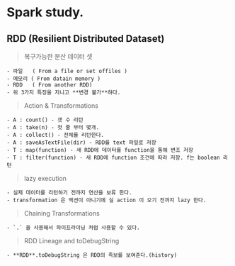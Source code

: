 # Spark study.

## RDD (Resilient Distributed Dataset)

  > 복구가능한 분산 데이터 셋

    - 파일   ( From a file or set offiles )
    - 메모리 ( From datain memory )
    - RDD   ( From another RDD)
    - 위 3가지 특징을 지니고 **변경 불가**하다.

  > Action & Transformations

    - A : count() - 갯 수 리턴
    - A : take(n) - 첫 줄 부터 몇개.
    - A : collect() - 전체를 리턴한다.
    - A : saveAsTextFile(dir) - RDD를 text 파일로 저장
    - T : map(function) - 새 RDD에 데이터를 function을 통해 변조 저장
    - T : filter(function) - 새 RDD에 function 조건에 따라 저장. f는 boolean 리턴

  > lazy execution

    - 실제 데이터를 리턴하기 전까지 연산을 보류 한다.
    - transformation 은 액션이 아니기에 실 action 이 오기 전까지 lazy 한다.

  > Chaining Transformations

    - `.` 을 사용해서 파이프라이닝 처럼 사용할 수 있다.

  > RDD Lineage and toDebugString

    - **RDD**.toDebugString 은 RDD의 족보를 보여준다.(history)